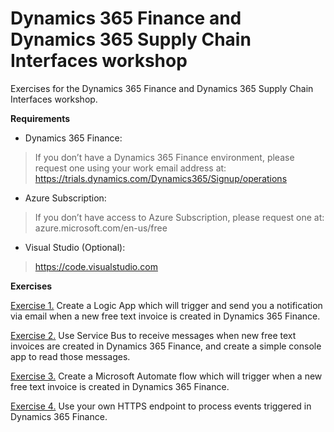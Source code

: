 # Dynamics 365 Finance and Dynamics 365 Supply Chain Interfaces workshop

Exercises for the Dynamics 365 Finance and Dynamics 365 Supply Chain Interfaces workshop.

**Requirements**

- Dynamics 365 Finance:
> If you don’t have a Dynamics 365 Finance environment, please request one using your work email address at: https://trials.dynamics.com/Dynamics365/Signup/operations
 
- Azure Subscription:
> If you don’t have access to Azure Subscription, please request one at: azure.microsoft.com/en-us/free
 
- Visual Studio (Optional):
> https://code.visualstudio.com

**Exercises**

[Exercise 1.](https://github.com/julietsvq/DynamicsInterfaces/blob/master/Exercises/Exercise%201%20-%20F%26O%20and%20LogicApps.pdf) Create a Logic App which will trigger and send you a notification via email when a new free text invoice is created in Dynamics 365 Finance. 

[Exercise 2.](https://github.com/julietsvq/DynamicsInterfaces/blob/master/Exercises/Exercise%202%20-%20F%26O%20and%20Service%20Bus.pdf) Use Service Bus to receive messages when new free text invoices are created in Dynamics 365 Finance, and create a simple console app to read those messages. 

[Exercise 3.](https://github.com/julietsvq/DynamicsInterfaces/blob/master/Exercises/Exercise%203%20-%20F%26O%20and%20Flow.pdf) Create a Microsoft Automate flow which will trigger when a new free text invoice is created in Dynamics 365 Finance. 

[Exercise 4.](https://github.com/julietsvq/DynamicsInterfaces/blob/master/Exercises/Exercise%204%20-%20F%26O%20and%20HTTPS%20endpoint.pdf) Use your own HTTPS endpoint to process events triggered in Dynamics 365 Finance.
